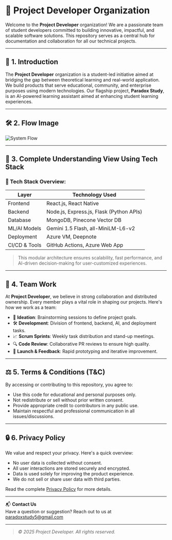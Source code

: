 # 🚀 Project Developer Organization

Welcome to the **Project Developer** organization! We are a passionate team of student developers committed to building innovative, impactful, and scalable software solutions. This repository serves as a central hub for documentation and collaboration for all our technical projects.

---

## 📌 1. Introduction

The **Project Developer** organization is a student-led initiative aimed at bridging the gap between theoretical learning and real-world application. We build products that serve educational, community, and enterprise purposes using modern technologies. Our flagship project, **Paradox Study**, is an AI-powered learning assistant aimed at enhancing student learning experiences.

---

## 🛠️ 2. Flow Image

![System Flow](https://github.com/user-attachments/assets/bcc016c2-6483-4625-ae8b-be06c6813b9f)


---

## 🧩 3. Complete Understanding View Using Tech Stack

### 🔧 Tech Stack Overview:

| Layer           | Technology Used                           |
|-----------------|-------------------------------------------|
| Frontend        | React.js, React Native                    |
| Backend         | Node.js, Express.js, Flask (Python APIs)  |
| Database        | MongoDB, Pinecone Vector DB               |
| ML/AI Models    | Gemini 1.5 Flash, all-MiniLM-L6-v2        |
| Deployment      | Azure VM, Deepnote                        |
| CI/CD & Tools   | GitHub Actions, Azure Web App             |

> This modular architecture ensures scalability, fast performance, and AI-driven decision-making for user-customized experiences.

---

## 🤝 4. Team Work

At **Project Developer**, we believe in strong collaboration and distributed ownership. Every member plays a vital role in shaping our projects. Here's how we work as a team:

- 🧠 **Ideation**: Brainstorming sessions to define project goals.
- 🛠️ **Development**: Division of frontend, backend, AI, and deployment tasks.
- 📈 **Scrum Sprints**: Weekly task distribution and stand-up meetings.
- 🔍 **Code Review**: Collaborative PR reviews to ensure high quality.
- 🚀 **Launch & Feedback**: Rapid prototyping and iterative improvement.

---

## ⚖️ 5. Terms & Conditions (T&C)

By accessing or contributing to this repository, you agree to:

- Use this code for educational and personal purposes only.
- Not redistribute or sell without prior written consent.
- Provide appropriate credit to contributors in any public use.
- Maintain respectful and professional communication in all issues/discussions.

---

## 🔒 6. Privacy Policy

We value and respect your privacy. Here's a quick overview:

- No user data is collected without consent.
- All user interactions are stored securely and encrypted.
- Data is used solely for improving the product experience.
- We do not sell or share user data with third parties.

Read the complete [Privacy Policy](./PRIVACY_POLICY.md) for more details.

---

📬 **Contact Us**  
Have a question or suggestion? Reach out to us at [paradoxstudy5@gmail.com](mailto:paradoxstudy5@gmail.com)

---

> _© 2025 Project Developer. All rights reserved._
